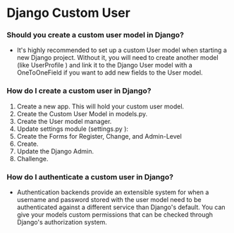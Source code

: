 # Django Custom User

### Should you create a custom user model in Django?

- It's highly recommended to set up a custom User model when starting a new Django project. Without it, you will need to create another model (like UserProfile ) and link it to the Django User model with a OneToOneField if you want to add new fields to the User model.

### How do I create a custom user in Django?

1. Create a new app. This will hold your custom user model.
2. Create the Custom User Model in models.py.
3. Create the User model manager.
4. Update settings module (settings.py ):
5. Create the Forms for Register, Change, and Admin-Level 
6. Create.
7. Update the Django Admin.
8. Challenge.

### How do I authenticate a custom user in Django?

- Authentication backends provide an extensible system for when a username and password stored with the user model need to be authenticated against a different service than Django's default. You can give your models custom permissions that can be checked through Django's authorization system.